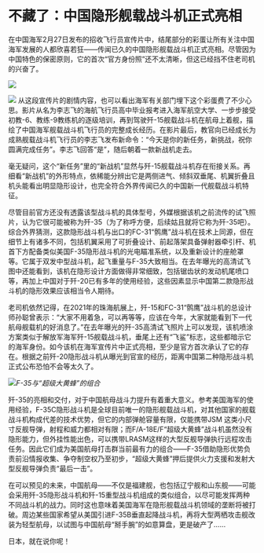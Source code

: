 # 不藏了：中国隐形舰载战斗机正式亮相

在中国海军2月27日发布的招收飞行员宣传片中，结尾部分的彩蛋让所有关注中国海军发展的人都欣喜若狂——传闻已久的中国隐形舰载战斗机正式亮相。尽管因为中国特色的保密原则，它的首次“官方身份照”还不太清晰，但这已经挡不住老司机的兴奋了。

![](https://inews.gtimg.com/om_bt/OPzlnTMqDAjQ0X6SyowILZyGSAbwJ72lUX1xMXKzDc048AA/1000)

![](https://inews.gtimg.com/om_bt/O7KePGPkWIlUmWRABx9zfHdNokyAMWPVhDkCl704p48ZsAA/1000)
从这段宣传片的剧情内容，也可以看出海军有关部门埋下这个彩蛋费了不少心思。影片从名为李志飞的海航飞行员高中毕业报考进入海军航空大学、一步步接受初教-6、教练-9教练机的逐级培训，再到驾驶歼-15舰载战斗机在航母上着舰，描绘了中国海军舰载战斗机飞行员的完整成长经历。在影片最后，教官向已经成长为成熟舰载战斗机飞行员的李志飞发布新命令：“今天是你的新任务，新挑战，祝你圆满完成任务”。李志飞回答“是”，随后朝着一款新战机走去。

毫无疑问，这个“新任务”里的“新战机”显然与歼-15舰载战斗机存在衔接关系。再细看“新战机”的外形特点，依稀能分辨出它是两侧进气、倾斜双垂尾、机翼折叠且机头能看出明显隐形设计，也完全符合外界传闻已久的中国新一代舰载战斗机特征。

尽管目前官方还没有透露该型战斗机的具体型号，外媒根据该机之前流传的试飞照片，认为它很可能被称为歼-35（为了称呼方便，后续姑且就将它称为歼-35吧）。综合外界猜测，这款隐形战斗机与出口的FC-31“鹘鹰”战斗机在技术上同源，但在细节上有诸多不同，包括机翼采用了可折叠设计、前起落架具备弹射器牵引杆、机首下方配备类似美国F-35隐形战斗机的光电瞄准系统，以及重新设计的座舱罩等。它属于双发中型战斗机，起飞重量与F-35大致相当。在去年曝光的高清试飞图中还能看到，该机在隐形设计方面做得非常细致，包括锯齿状的发动机尾喷口等，再加上中国对于歼-20已有多年的使用经验，这些因素显示中国第二款隐形战斗机的隐形效果应该相当令人期待。

老司机依然记得，在2021年的珠海航展上，歼-15和FC-31“鹘鹰”战斗机的总设计师孙聪曾表示：“大家不用着急，可以再等等，应该在今年，大家就能看到下一代航母舰载机的好消息了。”在去年曝光的歼-35高清试飞照片上可以发现，该机喷涂方案类似于解放军海军歼-15舰载战斗机，垂尾上还有“飞鲨”标志，这些都暗示它的海军身份。如今该机在海军宣传片中正式亮相，至少是官方首次承认了它的存在。根据之前歼-20隐形战斗机从曝光到官宣的经历，距离中国第二种隐形战斗机正式公布恐怕不会等太久了。

![](https://inews.gtimg.com/om_bt/OHE29FzyyMeSeFjEkQ2OOidWHQLh7bf7W7lB6gMsddsSkAA/1000)_F-35与“超级大黄蜂”的组合_

歼-35的亮相和交付，对于中国航母战斗力提升有着重大意义。参考美国海军的使用经验，F-35C隐形战斗机是全球目前唯一的隐形舰载战斗机，对其他国家的舰载战斗机构成代差的技术优势，但它的内部弹舱容量有限，仅能携带JSM
这类小尺寸反舰导弹，射程和威力都相对有限；而F/A-18E/F“超级大黄蜂”战斗机虽然没有隐形能力，但外挂性能出色，可以携带LRASM这样的大型反舰导弹执行远程攻击任务。因此它们成为美国航母打击群当前最有力的组合——F-35借助隐形优势负责前沿情报收集、争夺制空权乃至初步，“超级大黄蜂”押后提供火力支援和发射大型反舰导弹负责“最后一击”。

在可以预见的未来，中国航母——不仅是福建舰，也包括辽宁舰和山东舰——可能会采用歼-35隐形战斗机和歼-15重型战斗机组成的类似组合，以尽可能发挥两种不同战斗机的战力。同时这也意味着美国海军在隐形舰载战斗机领域的垄断将被打破。周边某些国家希望从美国引进F-35B垂直起降战斗机，再将大型两栖攻击舰改装为轻型航母，以试图与中国航母“掰手腕”的如意算盘，更是破产了……

日本，就在说你呢！

